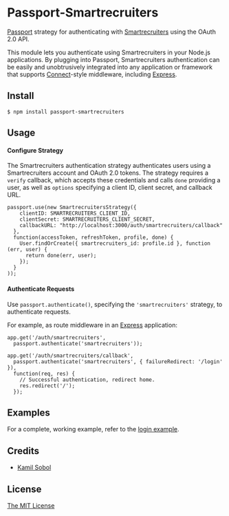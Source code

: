 # Passport-Smartrecruiters

[Passport](http://passportjs.org/) strategy for authenticating with [Smartrecruiters](https://www.smartrecruiters.com/)
using the OAuth 2.0 API.

This module lets you authenticate using Smartrecruiters in your Node.js applications.
By plugging into Passport, Smartrecruiters authentication can be easily and
unobtrusively integrated into any application or framework that supports
[Connect](http://www.senchalabs.org/connect/)-style middleware, including
[Express](http://expressjs.com/).

## Install

    $ npm install passport-smartrecruiters

## Usage

#### Configure Strategy

The Smartrecruiters authentication strategy authenticates users using a Smartrecruiters account
and OAuth 2.0 tokens.  The strategy requires a `verify` callback, which accepts
these credentials and calls `done` providing a user, as well as `options`
specifying a client ID, client secret, and callback URL.

    passport.use(new SmartrecruitersStrategy({
        clientID: SMARTRECRUITERS_CLIENT_ID,
        clientSecret: SMARTRECRUITERS_CLIENT_SECRET,
        callbackURL: "http://localhost:3000/auth/smartrecruiters/callback"
      },
      function(accessToken, refreshToken, profile, done) {
        User.findOrCreate({ smartrecruiters_id: profile.id }, function (err, user) {
          return done(err, user);
        });
      }
    ));

#### Authenticate Requests

Use `passport.authenticate()`, specifying the `'smartrecruiters'` strategy, to
authenticate requests.

For example, as route middleware in an [Express](http://expressjs.com/)
application:

    app.get('/auth/smartrecruiters',
      passport.authenticate('smartrecruiters'));

    app.get('/auth/smartrecruiters/callback', 
      passport.authenticate('smartrecruiters', { failureRedirect: '/login' }),
      function(req, res) {
        // Successful authentication, redirect home.
        res.redirect('/');
      });

## Examples

For a complete, working example, refer to the [login example](https://github.com/smartrecruiters/passport-smartrecruiters/tree/master/examples/login).

## Credits

  - [Kamil Sobol](http://github.com/sobolk)

## License

[The MIT License](http://opensource.org/licenses/MIT)




